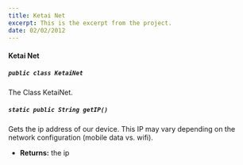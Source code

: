 ```yaml
---
title: Ketai Net
excerpt: This is the excerpt from the project.
date: 02/02/2012
---
```

#### Ketai Net

##### `public class KetaiNet`

The Class KetaiNet.

##### `static public String getIP()`

Gets the ip address of our device. This IP may vary depending on the network configuration (mobile data vs. wifi).

 * **Returns:** the ip